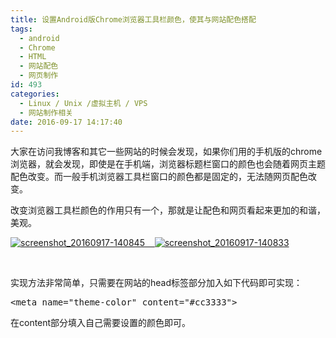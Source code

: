 ```yaml
---
title: 设置Android版Chrome浏览器工具栏颜色，使其与网站配色搭配
tags:
  - android
  - Chrome
  - HTML
  - 网站配色
  - 网页制作
id: 493
categories:
  - Linux / Unix /虚拟主机 / VPS
  - 网站制作相关
date: 2016-09-17 14:17:40
---
```


大家在访问我博客和其它一些网站的时候会发现，如果你们用的手机版的chrome浏览器，就会发现，即使是在手机端，浏览器标题栏窗口的颜色也会随着网页主题配色改变。而一般手机浏览器工具栏窗口的颜色都是固定的，无法随网页配色改变。

改变浏览器工具栏颜色的作用只有一个，那就是让配色和网页看起来更加的和谐，美观。

[![screenshot_20160917-140845](http://115.159.197.66/wp-content/uploads/2016/09/Screenshot_20160917-140845-169x300.png)    ](http://115.159.197.66/wp-content/uploads/2016/09/Screenshot_20160917-140845.png)[![screenshot_20160917-140833](http://115.159.197.66/wp-content/uploads/2016/09/Screenshot_20160917-140833-1-169x300.png)](http://115.159.197.66/wp-content/uploads/2016/09/Screenshot_20160917-140833-1.png)

&nbsp;

实现方法非常简单，只需要在网站的head标签部分加入如下代码即可实现：
<pre class="lang:css decode:true">&lt;meta name="theme-color" content="#cc3333"&gt;</pre>
在content部分填入自己需要设置的颜色即可。

&nbsp;

&nbsp;